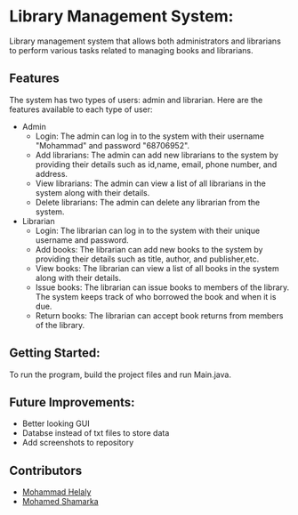 # Library Management System:
 Library management system that allows both administrators and librarians to perform various tasks related to managing books and librarians.
## Features
 The system has two types of users: admin and librarian. Here are the features available to each type of user:
 - Admin
   - Login: The admin can log in to the system with their username "Mohammad" and password "68706952".
   - Add librarians: The admin can add new librarians to the system by providing their details such as id,name, email, phone number, and address.
   - View librarians: The admin can view a list of all librarians in the system along with their details.
   - Delete librarians: The admin can delete any librarian from the system.
 - Librarian
   - Login: The librarian can log in to the system with their unique username and password.
   - Add books: The librarian can add new books to the system by providing their details such as title, author, and publisher,etc.
   - View books: The librarian can view a list of all books in the system along with their details.
   - Issue books: The librarian can issue books to members of the library. The system keeps track of who borrowed the book and when it is due.
   - Return books: The librarian can accept book returns from members of the library.
## Getting Started:
 To run the program, build the project files and run Main.java.   
## Future Improvements:
 - Better looking GUI
 - Databse instead of txt files to store data
 - Add screenshots to repository 
## Contributors
 - [Mohammad Helaly](https://github.com/MohammadHelaly)
 - [Mohamed Shamarka](https://github.com/Shamarka)